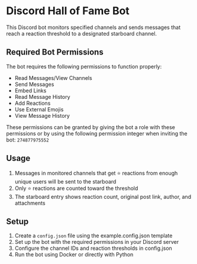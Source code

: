 # Discord Hall of Fame Bot
 
This Discord bot monitors specified channels and sends messages that reach a reaction threshold to a designated starboard channel.
 
## Required Bot Permissions

The bot requires the following permissions to function properly:
- Read Messages/View Channels
- Send Messages
- Embed Links
- Read Message History
- Add Reactions
- Use External Emojis
- View Message History

These permissions can be granted by giving the bot a role with these permissions or by using the following permission integer when inviting the bot: `274877975552`

## Usage
 
1. Messages in monitored channels that get ⭐ reactions from enough unique users will be sent to the starboard
2. Only :star: reactions are counted toward the threshold
3. The starboard entry shows reaction count, original post link, author, and attachments

## Setup

1. Create a `config.json` file using the example.config.json template
2. Set up the bot with the required permissions in your Discord server
3. Configure the channel IDs and reaction thresholds in config.json
4. Run the bot using Docker or directly with Python
